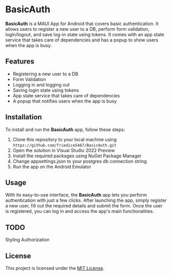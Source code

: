 # BasicAuth

**BasicAuth** is a MAUI App for Android that covers basic authentication. It allows users to register a new user to a DB, perform form validation, login/logout, and save log-in state using tokens. It comes with an app state service that takes care of dependencies and has a popup to show users when the app is busy.

## Features

- Registering a new user to a DB
- Form Validation
- Logging in and logging out
- Saving login state using tokens
- App state service that takes care of dependencies
- A popup that notifies users when the app is busy

## Installation

To install and run the **BasicAuth** app, follow these steps:

1. Clone this repository to your local machine using `https://github.com/friedice5467/BasicAuth.git`
2. Open the solution in Visual Studio 2022 Preview
3. Install the required packages using NuGet Package Manager
4. Change appsettings.json to your postgres db connection string
5. Run the app on the Android Emulator

## Usage

With its easy-to-use interface, the **BasicAuth** app lets you perform authentication with just a few clicks. After launching the app, simply register a new user, fill out the required details and submit the form. Once the user is registered, you can log in and access the app's main functionalities.

## TODO
Styling 
Authorization 

## License

This project is licensed under the [MIT License](https://github.com/your-repo-link/blob/main/LICENSE).
